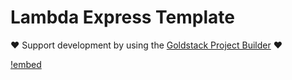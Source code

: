# Lambda Express Template

❤️ Support development by using the [Goldstack Project Builder](https://goldstack.party) ❤️

[!embed](../../../docs/docs/modules/lambda-express/index.md)
